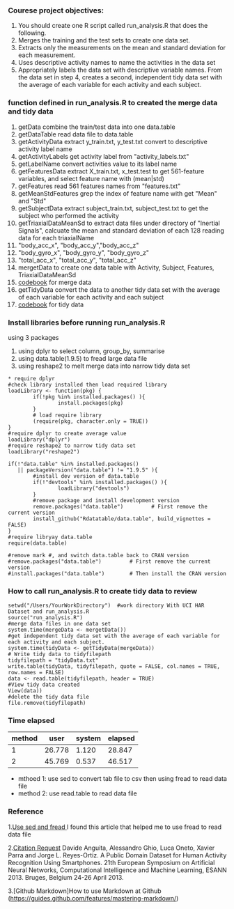 ### Courese project objectives:
1. You should create one R script called run_analysis.R that does the following. 
1. Merges the training and the test sets to create one data set.
1. Extracts only the measurements on the mean and standard deviation for each measurement. 
1. Uses descriptive activity names to name the activities in the data set
1. Appropriately labels the data set with descriptive variable names. From the data set in step 4, creates a second, independent tidy data set with the average of each variable for each activity and each subject.

### function defined in run_analysis.R to created the merge data and tidy data 
1. getData combine the train/test data into one data.table
  1. getDataTable read data file to data.table
1. getActivityData extract y_train.txt, y_test.txt convert to descriptive activity label name
  1. getActivityLabels get activity label from "activity_labels.txt" 
  1. getLabelName convert activities value to its label name
1. getFeaturesData extract X_train.txt, x_test.test to get 561-feature variables, and select feature name with (mean|std) 
  1. getFeatures read 561 features names from "features.txt"
  1. getMeanStdFeatures grep the index of feature name with get "Mean" and "Std"
1. getSubjectData extract subject_train.txt, subject_test.txt to get the subject who performed the activity
1. getTriaxialDataMeanSd to extract data files under directory of "Inertial Signals", calcuate the mean and standard deviation of each 128 reading data for each triaxialName 
  1. "body_acc_x", "body_acc_y","body_acc_z"
  1. "body_gyro_x", "body_gyro_y", "body_gyro_z"
  1. "total_acc_x", "total_acc_y", "total_acc_z"
1. mergetData to create one data table with Activity, Subject, Features, TriaxialDataMeanSd
  1. [codebook](mergedDataCodeBook.md) for merge data
1. getTidyData convert the data to another tidy data set with the average of each variable for each activity and each subject
  1. [codebook](tidyDataCodeBook.md) for tidy data

### Install libraries before running run_analysis.R
using 3 packages 
1. using dplyr to select column, group_by, summarise
1. using data.table(1.9.5) to fread large data file 
1. using reshape2 to melt merge data into narrow tidy data set 
```
* require dplyr
#check library installed then load required library 
loadLibrary <- function(pkg) {
        if(!pkg %in% installed.packages() ){
                install.packages(pkg)
        }
        # load require library
        (require(pkg, character.only = TRUE))
}
#require dplyr to create average value
loadLibrary("dplyr")
#require reshape2 to narrow tidy data set
loadLibrary("reshape2")

if(!"data.table" %in% installed.packages() 
   || packageVersion("data.table") != "1.9.5" ){
        #install dev version of data.table
        if(!"devtools" %in% installed.packages() ){
                loadLibrary("devtools")
        }
        #remove package and install development version
        remove.packages("data.table")         # First remove the current version
        install_github("Rdatatable/data.table", build_vignettes = FALSE)
}
#require libryay data.table
require(data.table)

#remove mark #, and switch data.table back to CRAN version
#remove.packages("data.table")         # First remove the current version
#install.packages("data.table")        # Then install the CRAN version
```

### How to call run_analysis.R to create tidy data to review  
```
setwd("/Users/YourWorkDirectory")  #work directory With UCI HAR Dataset and run_analysis.R
source("run_analysis.R")
#merge data files in one data set
system.time(mergeData <- mergetData())
#get independent tidy data set with the average of each variable for each activity and each subject.
system.time(tidyData <- getTidyData(mergeData))
# Write tidy data to tidyfilepath
tidyfilepath = "tidyData.txt"
write.table(tidyData, tidyfilepath, quote = FALSE, col.names = TRUE, row.names = FALSE)
data <- read.table(tidyfilepath, header = TRUE)
#View tidy data created 
View(data))
#delete the tidy data file
file.remove(tidyfilepath)
```

### Time elapsed
method |  user  | system | elapsed  
------ | ------ | ------ | -------
   1   | 26.778 |  1.120 | 28.847 
   2   | 45.769 |  0.537 | 46.517 
* mthoed 1: use sed to convert tab file to csv then using fread to read data file
* method 2: use read.table to read data file


### Reference
1.[Use sed and fread ](http://stackoverflow.com/questions/22229109/r-data-table-fread-command-how-to-read-large-files-with-irregular-separators) I found this article that helped me to use fread to read data file

2.[Citation Request](http://archive.ics.uci.edu/ml/datasets/Human+Activity+Recognition+Using+Smartphones)
Davide Anguita, Alessandro Ghio, Luca Oneto, Xavier Parra and Jorge L. Reyes-Ortiz. A Public Domain Dataset for Human Activity Recognition Using Smartphones. 21th European Symposium on Artificial Neural Networks, Computational Intelligence and Machine Learning, ESANN 2013. Bruges, Belgium 24-26 April 2013.

3.[Github Markdown]How to use Markdown at Github (https://guides.github.com/features/mastering-markdown/)
 

